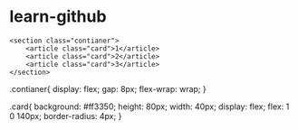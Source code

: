 # learn-github

    <section class="contianer">
        <article class="card">1</article>
        <article class="card">2</article>
        <article class="card">3</article>
    </section>


.contianer{
    display: flex;
    gap: 8px;
    flex-wrap: wrap;
}

.card{
    background: #ff3350;
    height: 80px;
    width: 40px;
    display: flex;
    flex: 1 0 140px;
    border-radius: 4px;
}

